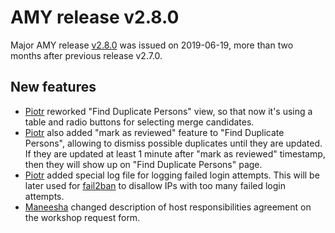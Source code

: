 # AMY release v2.8.0

Major AMY release [v2.8.0][] was issued on 2019-06-19, more than two months after previous release v2.7.0.


## New features
* [Piotr][] reworked "Find Duplicate Persons" view, so that now it's using
  a table and radio buttons for selecting merge candidates.
* [Piotr][] also added "mark as reviewed" feature to "Find Duplicate
  Persons", allowing to dismiss possible duplicates until they are updated.
  If they are updated at least 1 minute after "mark as reviewed" timestamp,
  then they will show up on "Find Duplicate Persons" page.
* [Piotr][] added special log file for logging failed login attempts.
  This will be later used for [fail2ban][] to disallow IPs with too many
  failed login attempts.
* [Maneesha][] changed description of host responsibilities agreement
  on the workshop request form.


[v2.8.0]: https://github.com/swcarpentry/amy/milestone/59
[Piotr]: https://github.com/pbanaszkiewicz
[Maneesha]: https://github.com/maneesha
[fail2ban]: https://www.fail2ban.org/wiki/index.php/Main_Page
